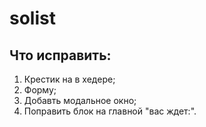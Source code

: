# solist

## Что исправить: 
1. Крестик на в хедере;
2. Форму;
3. Добавть модальное окно;
4. Поправить блок на главной "вас ждет:".
